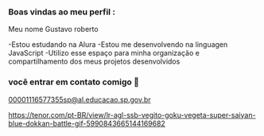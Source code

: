 ### Boas vindas ao meu perfil :

Meu nome Gustavo roberto
  
-Estou estudando na Alura
-Estou me desenvolvendo na linguagen JavaScript
-Utilizo esse espaço para minha organização e compartilhamento dos meus projetos desenvolvidos

### você entrar em contato comigo 📧

00001116577355sp@al.educacao.sp.gov.br




https://tenor.com/pt-BR/view/lr-agl-ssb-vegito-goku-vegeta-super-saiyan-blue-dokkan-battle-gif-5990843665144169682
